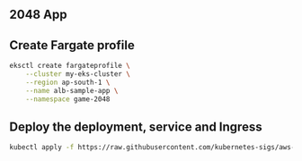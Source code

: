 2048 App
-----------

Create Fargate profile
------------------------
```bash
eksctl create fargateprofile \
    --cluster my-eks-cluster \
    --region ap-south-1 \
    --name alb-sample-app \
    --namespace game-2048
```

Deploy the deployment, service and Ingress
----------------------------------------------
```bash
kubectl apply -f https://raw.githubusercontent.com/kubernetes-sigs/aws-load-balancer-controller/v2.5.4/docs/examples/2048/2048_full.yaml
```
